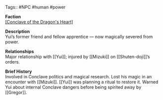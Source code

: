 Tags:: #NPC #human #power

**Faction**  
[[Conclave of the Dragon's Heart]](apprentice)

**Description**  
Yui’s former friend and fellow apprentice — now magically severed from power.

**Relationships**  
Major relationship with [[Yui]]; injured by [[Mizuki]] on [[Shuten-doji]]’s orders.

**Brief History**  
Involved in Conclave politics and magical research. Lost his magic in an encounter with [[Mizuki]]. [[Yui]] was planning a ritual to restore it. Warned Yui about internal Conclave dangers before being spirited away by [[Gregor]].